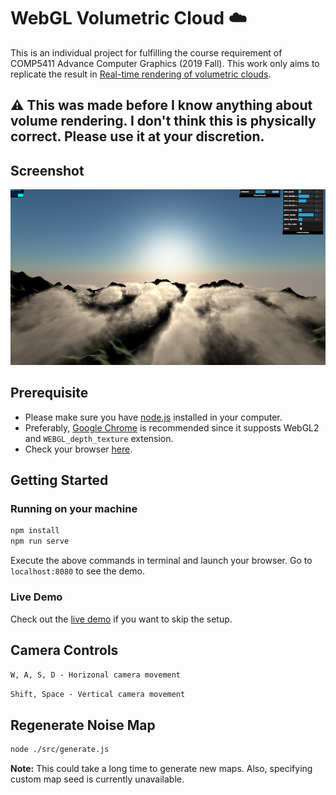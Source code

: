 # WebGL Volumetric Cloud :cloud:
This is an individual project for fulfilling the course requirement of COMP5411 Advance Computer Graphics (2019 Fall). This work only aims to replicate the result in [Real-time rendering of volumetric clouds](https://pdfs.semanticscholar.org/89e9/153a091889c584df034a953a0eff4de45ee9.pdf). 

## :warning: This was made before I know anything about volume rendering. I don't think this is physically correct. Please use it at your discretion.

## Screenshot
![screenshot](screenshots/2019_12_8.png)

## Prerequisite
- Please make sure you have [node.js](https://nodejs.org/en/) installed in your computer. 
- Preferably, [Google Chrome](https://www.google.com/chrome/) is recommended since it supposts WebGL2 and `WEBGL_depth_texture` extension. 
- Check your browser [here](https://webglreport.com/?v=2).

## Getting Started
### Running on your machine
```sh
npm install
npm run serve
```
Execute the above commands in terminal and launch your browser. Go to `localhost:8080` to see the demo.
### Live Demo
Check out the [live demo](https://tkchanat.github.io/webgl-volumetric-cloud/) if you want to skip the setup. 

## Camera Controls
`W, A, S, D - Horizonal camera movement`

`Shift, Space - Vertical camera movement`

## Regenerate Noise Map
```sh
node ./src/generate.js
```
**Note:** This could take a long time to generate new maps. Also, specifying custom map seed is currently unavailable.
